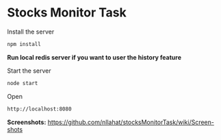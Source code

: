 # Stocks Monitor Task

Install the server
```sh
npm install
```

**Run local redis server if you want to user the history feature**

Start the server
```sh
node start
```
Open
```sh
http://localhost:8080
```

**Screenshots:**
https://github.com/nllahat/stocksMonitorTask/wiki/Screen-shots
